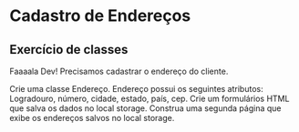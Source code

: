 # Cadastro de Endereços

## Exercício de classes

Faaaala Dev!
Precisamos cadastrar o endereço do cliente.

Crie uma classe Endereço. Endereço possui os seguintes atributos: Logradouro, número, cidade, estado, país, cep. Crie um formulários HTML que salva os dados no local storage. Construa uma segunda página que exibe os endereços salvos no local storage.
